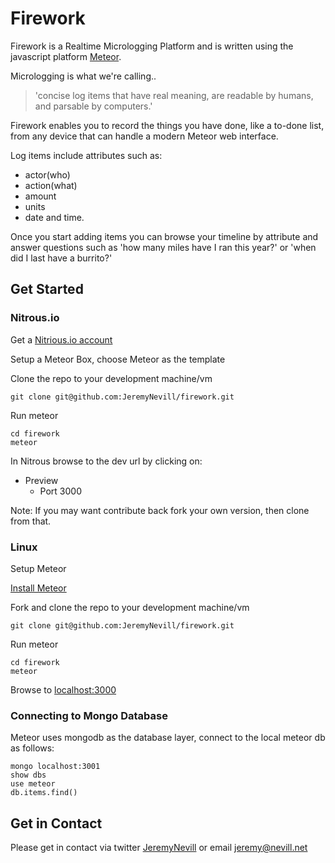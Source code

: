 Firework
========

Firework is a Realtime Micrologging Platform and is written using the javascript platform [Meteor](https://www.meteor.com).


Micrologging is what we're calling..

> 'concise log items that have real meaning, are readable by humans, and parsable by computers.'

Firework enables you to record the things you have done, like a to-done list,
from any device that can handle a modern Meteor web interface.

Log items include attributes such as:

* actor(who)
* action(what)
* amount
* units
* date and time.

Once you start adding items you can browse your timeline by attribute and answer
questions such as 'how many miles have I ran this year?' or 'when did I last have a burrito?'


## Get Started

### Nitrous.io

Get a [Nitrious.io account](http://nitrous.io)

Setup a Meteor Box, choose Meteor as the template

Clone the repo to your development machine/vm

```
git clone git@github.com:JeremyNevill/firework.git
```

Run meteor
```
cd firework
meteor
```

In Nitrous browse to the dev url by clicking on:
* Preview
  * Port 3000

Note: If you may want contribute back fork your own version, then clone from that.




### Linux

Setup Meteor

[Install Meteor](https://www.meteor.com/install)

Fork and clone the repo to your development machine/vm
```
git clone git@github.com:JeremyNevill/firework.git
```

Run meteor
```
cd firework
meteor
```

Browse to [localhost:3000](http://localhost:3000)


### Connecting to Mongo Database

Meteor uses mongodb as the database layer, connect to the local meteor db as follows:

```
mongo localhost:3001
show dbs
use meteor
db.items.find()
```


## Get in Contact

Please get in contact via twitter [JeremyNevill](https://twitter.com/JeremyNevill) or
email [jeremy@nevill.net](mailto:jeremy@nevill.net)






